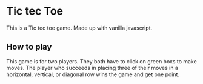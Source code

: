 # Tic tec Toe

This is a Tic tec toe game. Made up with vanilla javascript.

## How to play

This game is for two players. They both have to click on green boxs to make  moves. The player who succeeds in placing three of their moves in a horizontal, vertical, or diagonal row wins the game and get one point.





